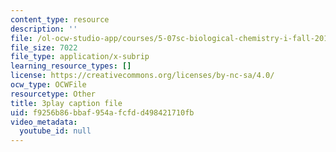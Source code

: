 ```yaml
---
content_type: resource
description: ''
file: /ol-ocw-studio-app/courses/5-07sc-biological-chemistry-i-fall-2013/f9256b86bbaf954afcfdd498421710fb_6c1jkgSynrI.srt
file_size: 7022
file_type: application/x-subrip
learning_resource_types: []
license: https://creativecommons.org/licenses/by-nc-sa/4.0/
ocw_type: OCWFile
resourcetype: Other
title: 3play caption file
uid: f9256b86-bbaf-954a-fcfd-d498421710fb
video_metadata:
  youtube_id: null
---
```

